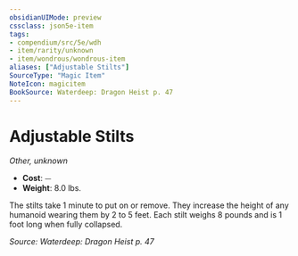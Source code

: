 ```yaml
---
obsidianUIMode: preview
cssclass: json5e-item
tags:
- compendium/src/5e/wdh
- item/rarity/unknown
- item/wondrous/wondrous-item
aliases: ["Adjustable Stilts"]
SourceType: "Magic Item"
NoteIcon: magicitem
BookSource: Waterdeep: Dragon Heist p. 47
---
```

# Adjustable Stilts
*Other, unknown*  

- **Cost**: ⏤
- **Weight**: 8.0 lbs.

The stilts take 1 minute to put on or remove. They increase the height of any humanoid wearing them by 2 to 5 feet. Each stilt weighs 8 pounds and is 1 foot long when fully collapsed.

*Source: Waterdeep: Dragon Heist p. 47*